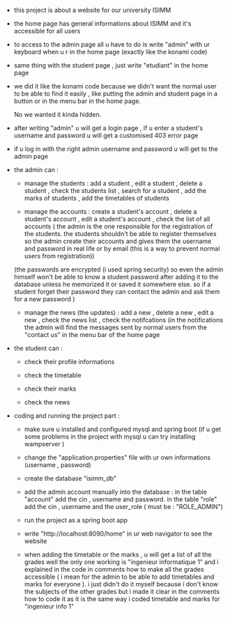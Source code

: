 - this project is about a website for our university ISIMM

- the home page has general informations about ISIMM and it's accessible for all users

- to access to the admin page all u have to do is write "admin" with ur keyboard when u r in the home page (exactly like the konami code)

- same thing with the student page , just write "etudiant" in the home page

- we did it like the konami code because we didn't want the normal user to be able to find it easily , like putting the admin and student page in a button or in the menu bar in the home page.

  No we wanted it kinda hidden.

- after writing "admin" u will get a login page , if u enter a student's username and password u will get a customised 403 error page

- if u log in with the right admin username and password u will get to the admin page

- the admin can :

  - manage the students : add a student , edit a student , delete a student , check the students list , search for a student , add the marks of students , add the timetables of students

  - manage the accounts : create a student's account , delete a student's account , edit a student's account , check the list of all accounts ( the admin is the one responsible for the registration of the
students. the students shouldn't be able to register themselves so the admin create their accounts and gives them the username and password in real life or by email (this is a way to prevent normal users from registration))

  (the passwords are encrypted (i used spring security) so even the admin himself won't be able to know a student password after adding it to the database unless he memorized it or saved it somewhere else.
so if a student forget their password they can contact the admin and ask them for a new password )

  - manage the news (the updates) : add a new , delete a new , edit a new , check the news list , check the notifcations (in the notifications the admin will find the messages sent by normal users from the
 "contact us" in the menu bar of the home page

- the student can :

  - check their profile informations

  - check the timetable

  - check their marks

  - check the news 

- coding and running the project part :

  - make sure u installed and configured mysql and spring boot (if u get some problems in the project with mysql u can try installing wampserver )
 
  - change the "application.properties" file with ur own informations (username , password)
 
  - create the database "isimm_db"
 
  - add the admin account manually into the database : in the table "account" add the cin , username and password. in the table "role" add the cin , username and the user_role ( must be : "ROLE_ADMIN")
 
  - run the project as a spring boot app
 
  - write "http://localhost:8090/home" in ur web navigator to see the website 
 
  - when adding the timetable or the marks , u will get a list of all the grades well the only one working is "ingenieur informatique 1" and i explained in the code in comments how to make all the grades accessible ( i mean for the admin to be able to add timetables and marks for everyone ). i just didn't do it myself because i don't know the subjects of the other grades but i made it clear in the comments how to code it as it is the same way i coded timetable and marks for "ingenieur info 1"
